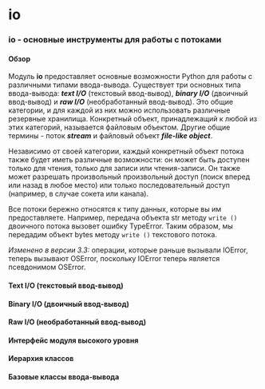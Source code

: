 # io

### io - основные инструменты для работы с потоками

#### Обзор

Модуль **io** предоставляет основные возможности Python для работы с различными типами ввода-вывода. Существует три основных типа ввода-вывода: _**text I/O**_ \(текстовый ввод-вывод\), _**binary I/O**_ \(двоичный ввод-вывод\) и _**raw I/O**_ \(необработанный ввод-вывод\). Это общие категории, и для каждой из них можно использовать различные резервные хранилища. Конкретный объект, принадлежащий к любой из этих категорий, называется файловым объектом. Другие общие термины - поток _**stream**_ и файловый объект _**file-like object**_.

Независимо от своей категории, каждый конкретный объект потока также будет иметь различные возможности: он может быть доступен только для чтения, только для записи или чтения-записи. Он также может разрешать произвольный произвольный доступ \(поиск вперед или назад в любое место\) или только последовательный доступ \(например, в случае сокета или канала\).

Все потоки бережно относятся к типу данных, которые вы им предоставляете. Например, передача объекта str методу `write ()` двоичного потока вызовет ошибку TypeError. Таким образом, мы передадим объект bytes методу `write ()` текстового потока.

_Изменено в версии 3.3:_ операции, которые раньше вызывали IOError, теперь вызывают OSError, поскольку IOError теперь является псевдонимом OSError.

#### Text I/O \(текстовый ввод-вывод\)

#### Binary I/O \(двоичный ввод-вывод\)

#### Raw I/O \(необработанный ввод-вывод\)

#### Интерфейс модуля высокого уровня

#### Иерархия классов

#### Базовые классы ввода-вывода

